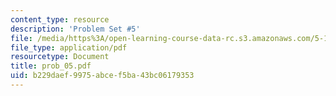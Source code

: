 ```yaml
---
content_type: resource
description: 'Problem Set #5'
file: /media/https%3A/open-learning-course-data-rc.s3.amazonaws.com/5-12-organic-chemistry-i-spring-2003/b229daef9975abcef5ba43bc06179353_prob_05.pdf
file_type: application/pdf
resourcetype: Document
title: prob_05.pdf
uid: b229daef-9975-abce-f5ba-43bc06179353
---
```

